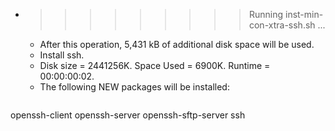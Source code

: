 * >>>>>>>>> Running inst-min-con-xtra-ssh.sh ...
  * After this operation, 5,431 kB of additional disk space will be used.
  * Install ssh.
  * Disk size = 2441256K. Space Used = 6900K. Runtime = 00:00:00:02.
  * The following NEW packages will be installed:
  ```bash
openssh-client openssh-server openssh-sftp-server ssh
  ```
